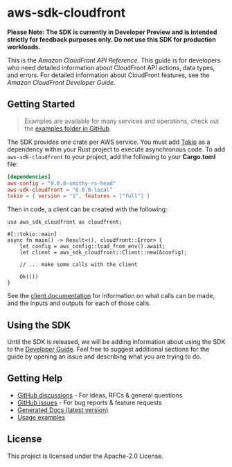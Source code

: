# aws-sdk-cloudfront

**Please Note: The SDK is currently in Developer Preview and is intended strictly for
feedback purposes only. Do not use this SDK for production workloads.**

This is the _Amazon CloudFront API Reference_. This guide is for developers who need detailed information about CloudFront API actions, data types, and errors. For detailed information about CloudFront features, see the _Amazon CloudFront Developer Guide_.

## Getting Started

> Examples are available for many services and operations, check out the
> [examples folder in GitHub](https://github.com/awslabs/aws-sdk-rust/tree/main/examples).

The SDK provides one crate per AWS service. You must add [Tokio](https://crates.io/crates/tokio)
as a dependency within your Rust project to execute asynchronous code. To add `aws-sdk-cloudfront` to
your project, add the following to your **Cargo.toml** file:

```toml
[dependencies]
aws-config = "0.0.0-smithy-rs-head"
aws-sdk-cloudfront = "0.0.0-local"
tokio = { version = "1", features = ["full"] }
```

Then in code, a client can be created with the following:

```rust,no_run
use aws_sdk_cloudfront as cloudfront;

#[::tokio::main]
async fn main() -> Result<(), cloudfront::Error> {
    let config = aws_config::load_from_env().await;
    let client = aws_sdk_cloudfront::Client::new(&config);

    // ... make some calls with the client

    Ok(())
}
```

See the [client documentation](https://docs.rs/aws-sdk-cloudfront/latest/aws_sdk_cloudfront/client/struct.Client.html)
for information on what calls can be made, and the inputs and outputs for each of those calls.

## Using the SDK

Until the SDK is released, we will be adding information about using the SDK to the
[Developer Guide](https://docs.aws.amazon.com/sdk-for-rust/latest/dg/welcome.html). Feel free to suggest
additional sections for the guide by opening an issue and describing what you are trying to do.

## Getting Help

* [GitHub discussions](https://github.com/awslabs/aws-sdk-rust/discussions) - For ideas, RFCs & general questions
* [GitHub issues](https://github.com/awslabs/aws-sdk-rust/issues/new/choose) - For bug reports & feature requests
* [Generated Docs (latest version)](https://awslabs.github.io/aws-sdk-rust/)
* [Usage examples](https://github.com/awslabs/aws-sdk-rust/tree/main/examples)

## License

This project is licensed under the Apache-2.0 License.

